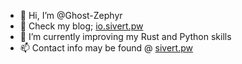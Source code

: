 - 👋 Hi, I’m @Ghost-Zephyr
- 👀 Check my blog; [io.sivert.pw](https://io.sivert.pw)
- 🌱 I’m currently improving my Rust and Python skills
- 📫 Contact info may be found @ [sivert.pw](https://sivert.pw)
